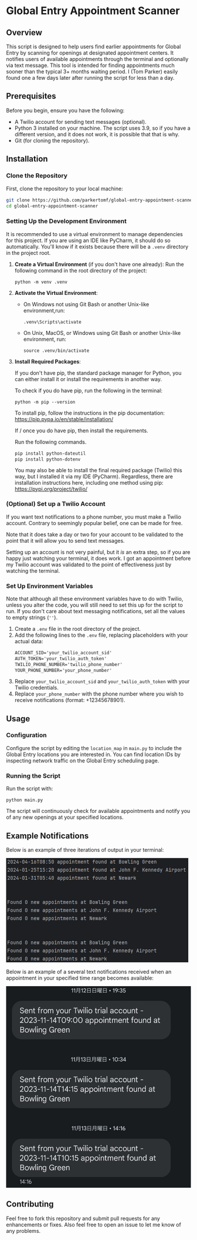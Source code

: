 # Global Entry Appointment Scanner

## Overview
This script is designed to help users find earlier appointments for Global Entry by scanning for openings at designated
appointment centers. It notifies users of available appointments through the terminal and optionally via text message.
This tool is intended for finding appointments much sooner than the typical 3+ months waiting period. I (Tom Parker)
easily found one a few days later after running the script for less than a day.

## Prerequisites
Before you begin, ensure you have the following:
- A Twilio account for sending text messages (optional).
- Python 3 installed on your machine. The script uses 3.9, so if you have a different version, and it does not work, it
  is possible that that is why. 
- Git (for cloning the repository).

## Installation

### Clone the Repository
First, clone the repository to your local machine:
```bash
git clone https://github.com/parkertomf/global-entry-appointment-scanner.git
cd global-entry-appointment-scanner
```

### Setting Up the Development Environment

It is recommended to use a virtual environment to manage dependencies for this project. If you are using an IDE like
PyCharm, it should do so automatically. You'll know if it exists because there will be a `.venv` directory in the
project root.

1. **Create a Virtual Environment** (if you don't have one already):
   Run the following command in the root directory of the project:
   ```
   python -m venv .venv
   ```

2. **Activate the Virtual Environment**:
   - On Windows not using Git Bash or another Unix-like environment,run:
     ```
     .venv\Scripts\activate
     ```
   - On Unix, MacOS, or Windows using Git Bash or another Unix-like environment, run:
     ```
     source .venv/bin/activate
     ```

3. **Install Required Packages**:

    If you don't have pip, the standard package manager for Python, you can either install it or install the requirements in another way.
    
    To check if you do have pip, run the following in the terminal:
    ```
    python -m pip --version
    ```
    
    To install pip, follow the instructions in the pip documentation: https://pip.pypa.io/en/stable/installation/
    
    If / once you do have pip, then install the requirements.
    
    Run the following commands.
    ```
    pip install python-dateutil
    pip install python-dotenv
    ```
    
    You may also be able to install the final required package (Twilio) this way, but I installed it via my
    IDE (PyCharm).
    Regardless, there are installation instructions here, including one method
    using pip: https://pypi.org/project/twilio/

### (Optional) Set up a Twilio Account
If you want text notifications to a phone number, you must make a Twilio account. Contrary to seemingly popular belief,
one can be made for free.

Note that it does take a day or two for your account to be validated to the point that it will allow you to send text
messages.

Setting up an account is not very painful, but it _is_ an extra step, so if you are happy just watching your terminal,
it does work. I got an appointment before my Twilio account was validated to the point of effectiveness just by watching
the terminal.

### Set Up Environment Variables

Note that although all these environment variables have to do with Twilio, unless you alter the code, you will still
need to set this up for the script to run. If you don't care about text messaging notifications, set all the values to
empty strings (`''`).

1. Create a `.env` file in the root directory of the project.
2. Add the following lines to the `.env` file, replacing placeholders with your actual data:
   ```
   ACCOUNT_SID='your_twilio_account_sid'
   AUTH_TOKEN='your_twilio_auth_token'
   TWILIO_PHONE_NUMBER='twilio_phone_number'
   YOUR_PHONE_NUMBER='your_phone_number'
   ```
3. Replace `your_twilio_account_sid` and `your_twilio_auth_token` with your Twilio credentials.
4. Replace `your_phone_number` with the phone number where you wish to receive notifications (format: +12345678901).

## Usage

### Configuration
Configure the script by editing the `location_map` in `main.py` to include the Global Entry locations you are interested
in. You can find location IDs by inspecting network traffic on the Global Entry scheduling page.

### Running the Script
Run the script with:
```
python main.py
```

The script will continuously check for available appointments and notify you of any new openings at your
specified locations.

## Example Notifications

Below is an example of three iterations of output in your terminal:

![Example Terminal Output](assets/example_terminal_output.jpg)

Below is an example of a several text notifications received when an appointment in your specified time range
becomes available:

![Example Text Notification](assets/example_text_notifications.jpg)

## Contributing
Feel free to fork this repository and submit pull requests for any enhancements or fixes. Also feel free to open an
issue to let me know of any problems.

